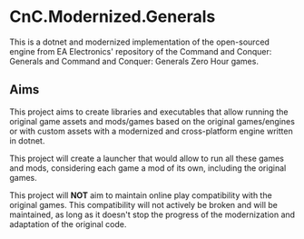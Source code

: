 # CnC.Modernized.Generals

This is a dotnet and modernized implementation of the open-sourced engine from EA Electronics' repository of the Command
and Conquer: Generals and Command and Conquer: Generals Zero Hour games.

## Aims

This project aims to create libraries and executables that allow running the original game assets and mods/games based
on the original games/engines or with custom assets with a modernized and cross-platform engine written in dotnet.

This project will create a launcher that would allow to run all these games and mods, considering each game a mod of its
own, including the original games.

This project will **NOT** aim to maintain online play compatibility with the original games. This compatibility will not
actively be broken and will be maintained, as long as it doesn't stop the progress of the modernization and adaptation
of the original code.